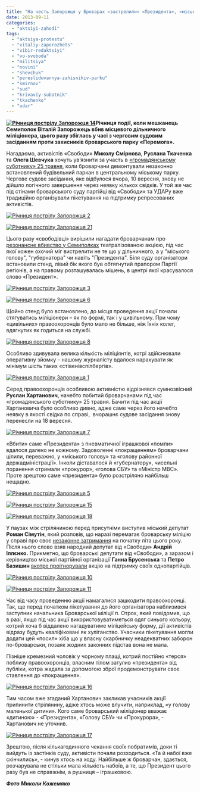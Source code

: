 ```yaml
---
title: "На честь Запорожця у Броварах «застрелили» «Президента», «міського голову» та «губернатора»"
date: 2013-09-11
categories: 
  - "aktsiyi-zahodi"
tags: 
  - "aktsiya-protestu"
  - "vitaliy-zaporozhets"
  - "vibir-redaktsiyi"
  - "vo-svoboda"
  - "militsiya"
  - "novini"
  - "shevchuk"
  - "peresliduvannya-zahisnikiv-parku"
  - "smirnov"
  - "sud"
  - "krivaviy-subotnik"
  - "tkachenko"
  - "udar"
---
```


**[![Річниця пострілу Запорожця 14](https://mpz.brovary.org/wp-content/uploads/2013/09/Richnitsya-postrilu-Zaporozhtsya-14.jpg)](https://mpz.brovary.org/wp-content/uploads/2013/09/Richnitsya-postrilu-Zaporozhtsya-14.jpg)Річниця події, коли мешканець Семиполок Віталій Запорожець вбив місцевого дільничного міліціонера, цього разу збіглась у часі з черговим судовим засіданням проти захисників броварського парку «Перемога».**

Нагадаємо, активістів «Свободи» **Миколу Смірнова**, **Руслана Ткаченка** та **Олега Шевчука** хочуть ув’язнити за участь в [«громадянському суботнику» 25 травня](https://mpz.brovary.org/krivavi-sutichki-vidbulis-u-brovarah-mizh-meshkantsyami-ta-zabudovnikami-tsentralnogo-parku/), коли броварчани демонтували незаконно встановлений будівельний паркан в центральному міському парку. Чергове судове засідання, яке відбулося вчора, 10 вересня, знову не дійшло логічного завершення через неявку кількох свідків. У той же час під стінами броварського суду партійці від «Свободи» та УДАРу вже традиційно організували пікетування на підтримку репресованих активістів.

[![Річниця пострілу Запорожця 2](https://mpz.brovary.org/wp-content/uploads/2013/09/Richnitsya-postrilu-Zaporozhtsya-2.jpg)](https://mpz.brovary.org/wp-content/uploads/2013/09/Richnitsya-postrilu-Zaporozhtsya-2.jpg)

[![Річниця пострілу Запорожця 21](https://mpz.brovary.org/wp-content/uploads/2013/09/Richnitsya-postrilu-Zaporozhtsya-21.jpg)](https://mpz.brovary.org/wp-content/uploads/2013/09/Richnitsya-postrilu-Zaporozhtsya-21.jpg)

Цього разу «свободівці» вирішили нагадати броварчанам про [резонансне вбивство у Семиполках](https://mpz.brovary.org/vitaliyu-zaporozhtsyu-dali-14-rokiv-bilya-brovarskogo-sudu-sutichki-zi-spetspriznachentsyami-foto-video/) театралізованою акцією, під час якої кожен охочий міг вистрелити не те що у дільничного, а у "міського голову", "губернатора" чи навіть "Президента". Біля суду організатори встановили стенд, лівий бік якого був обтягнутий прапором Партії регіонів, а на правому розташувалась мішень, в центрі якої красувалося слово «Президент».

[![Річниця пострілу Запорожця 3](https://mpz.brovary.org/wp-content/uploads/2013/09/Richnitsya-postrilu-Zaporozhtsya-3.jpg)](https://mpz.brovary.org/wp-content/uploads/2013/09/Richnitsya-postrilu-Zaporozhtsya-3.jpg)

[![Річниця пострілу Запорожця 6](https://mpz.brovary.org/wp-content/uploads/2013/09/Richnitsya-postrilu-Zaporozhtsya-6.jpg)](https://mpz.brovary.org/wp-content/uploads/2013/09/Richnitsya-postrilu-Zaporozhtsya-6.jpg)

Щойно стенд було встановлено, до місця проведення акції почали стягуватись міліціонери – як по формі, так і у цивільному. При чому «цивільних» правоохоронців було мало не більше, ніж їхніх колег, вдягнутих як годиться на службі.

[![Річниця пострілу Запорожця 8](https://mpz.brovary.org/wp-content/uploads/2013/09/Richnitsya-postrilu-Zaporozhtsya-8.jpg)](https://mpz.brovary.org/wp-content/uploads/2013/09/Richnitsya-postrilu-Zaporozhtsya-8.jpg)

Особливо здивувала велика кількість міліціянтів, котрі здійснювали оперативну зйомку – нашому журналісту вдалося нарахувати як мінімум шість таких «стівенівспілбергів».

[![Річниця пострілу Запорожця 1](https://mpz.brovary.org/wp-content/uploads/2013/09/Richnitsya-postrilu-Zaporozhtsya-1.jpg)](https://mpz.brovary.org/wp-content/uploads/2013/09/Richnitsya-postrilu-Zaporozhtsya-1.jpg)

Серед правоохоронців особливою активністю відрізнявся сумнозвісний **Руслан Хартанович**, начебто побитий броварчанами під час «громадянського суботнику» 25 травня. Бачити під час акції Хартановича було особливо дивно, адже саме через його начебто неявку в якості свідка по справі,  вчорашнє судове засідання знову перенесли на 18 вересня.

[![Річниця пострілу Запорожця 7](https://mpz.brovary.org/wp-content/uploads/2013/09/Richnitsya-postrilu-Zaporozhtsya-7.jpg)](https://mpz.brovary.org/wp-content/uploads/2013/09/Richnitsya-postrilu-Zaporozhtsya-7.jpg)

«Вбити» саме «Президента» з пневматичної іграшкової «помпи» вдалося далеко не кожному. Задоволенні «покращенням» броварчани цілили, переважно, у «міського голову» та «голову районної держадміністрації». Інколи діставалося й «губернатору», чисельні поранення отримали «прокурор», «голова СБУ» та «Міністр МВС». Проте зрештою саме «президента» було розстріляно найбільш нещадно.

[![Річниця пострілу Запорожця 5](https://mpz.brovary.org/wp-content/uploads/2013/09/Richnitsya-postrilu-Zaporozhtsya-5.jpg)](https://mpz.brovary.org/wp-content/uploads/2013/09/Richnitsya-postrilu-Zaporozhtsya-5.jpg)

[![Річниця пострілу Запорожця 15](https://mpz.brovary.org/wp-content/uploads/2013/09/Richnitsya-postrilu-Zaporozhtsya-15.jpg)](https://mpz.brovary.org/wp-content/uploads/2013/09/Richnitsya-postrilu-Zaporozhtsya-15.jpg)

[![Річниця пострілу Запорожця 18](https://mpz.brovary.org/wp-content/uploads/2013/09/Richnitsya-postrilu-Zaporozhtsya-18.jpg)](https://mpz.brovary.org/wp-content/uploads/2013/09/Richnitsya-postrilu-Zaporozhtsya-18.jpg)

У паузах між стріляниною перед присутніми виступив міський депутат **Роман Сімутін**, який розповів, що наразі перемагає броварську міліцію у справі про своє [незаконне затримання](https://mpz.brovary.org/deputat-simutin-obitsyaye-prityagti-militsioneriv-do-vidpovidalnosti-za-svoye-nezakonne-zatrimannya-sogodni/) на початку літа цього року. Після нього слово взяв народний депутат від «Свободи» **Андрій Іллєнко.** Прикметно, що броварські депутати від «Свободи», а заразом і керівництво міської партійної організації **Ганна Брусенська** та **Петро Базишин** [вкотре проігнорували](https://mpz.brovary.org/kamo-gryadesh-miska-svoboda-spetsrozsliduvannya-intsidentu-22-serpnya/) акцію на підтримку своїх однопартійців.

[![Річниця пострілу Запорожця 10](https://mpz.brovary.org/wp-content/uploads/2013/09/Richnitsya-postrilu-Zaporozhtsya-10.jpg)](https://mpz.brovary.org/wp-content/uploads/2013/09/Richnitsya-postrilu-Zaporozhtsya-10.jpg)

[![Річниця пострілу Запорожця 11](https://mpz.brovary.org/wp-content/uploads/2013/09/Richnitsya-postrilu-Zaporozhtsya-11.jpg)](https://mpz.brovary.org/wp-content/uploads/2013/09/Richnitsya-postrilu-Zaporozhtsya-11.jpg)

Час від часу проведенню акції намагалися зашкодити правоохоронці. Так, ще перед початком пікетування до його організатора наблизився заступник начальника Броварської міліції п. Отрох, який повідомив, що в разі, якщо під час акції використовуватиметься одяг синього кольору, котрий хоча б віддалено нагадуватиме міліцейську форму, дії активістів відразу будуть кваліфіковані як хуліганство. Учасники пікетування могли додати цей «посил» хіба що у власну скарбничку неадекватних заборон по-броварськи, позаяк жодних законних підстав вона не мала.

Пізніше кремезний чоловік у чорному плащі, котрий постійно «терся» поблизу правоохоронців, власним тілом затулив «президента» від публіки, котра жадала за допомогою зброї продемонструвати своє ставлення до «покращення».

[![Річниця пострілу Запорожця 16](https://mpz.brovary.org/wp-content/uploads/2013/09/Richnitsya-postrilu-Zaporozhtsya-16.jpg)](https://mpz.brovary.org/wp-content/uploads/2013/09/Richnitsya-postrilu-Zaporozhtsya-16.jpg)

Тим часом вже згаданий Хартанович закликав учасників акції припинити стрілянину, адже хтось може влучити, наприклад, «у голову маленької дитини». Кого саме броварський міліціонер вважає «дитиною» - «Президента», «Голову СБУ» чи «Прокурора», - Хартанович не уточнив.

[![Річниця пострілу Запорожця 17](https://mpz.brovary.org/wp-content/uploads/2013/09/Richnitsya-postrilu-Zaporozhtsya-17.jpg)](https://mpz.brovary.org/wp-content/uploads/2013/09/Richnitsya-postrilu-Zaporozhtsya-17.jpg)

Зрештою, після кількагодинного чекання своїх побратимів, доки ті вийдуть із заcтінків суду, активісти почали розходиться. «Та й набої вже скінчились», - кинув хтось на ходу. Найбільше ж броварчан, здається, розчарувала не стільки мала кількість набоїв, а те, що Президент цього разу був не справжнім, а рушниця – іграшковою.

_**Фото Миколи Кожемяко**_
